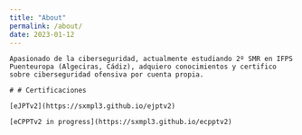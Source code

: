 ```yaml
---
title: "About"
permalink: /about/
date: 2023-01-12
---
```


	Apasionado de la ciberseguridad, actualmente estudiando 2º SMR en IFPS Puenteuropa (Algeciras, Cádiz), adquiero conocimientos y certifico sobre ciberseguridad ofensiva por cuenta propia.

	# # Certificaciones

	[eJPTv2](https://sxmpl3.github.io/ejptv2)

	[eCPPTv2 in progress](https://sxmpl3.github.io/ecpptv2)

